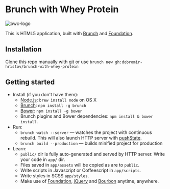# Brunch with Whey Protein
![bwc-logo](http://brunch.io/images/svg/brunch.svg)

This is HTML5 application, built with [Brunch](http://brunch.io) and [Foundation](http://foundation.zurb.com).

## Installation
Clone this repo manually with git or use `brunch new gh:dobromir-hristov/brunch-with-whey-protein`

## Getting started
* Install (if you don't have them):
    * [Node.js](http://nodejs.org): `brew install node` on OS X
    * [Brunch](http://brunch.io): `npm install -g brunch`
    * [Bower](http://bower.io): `npm install -g bower`
    * Brunch plugins and Bower dependencies: `npm install & bower install`.
* Run:
    * `brunch watch --server` — watches the project with continuous rebuild. This will also launch HTTP server with [pushState](https://developer.mozilla.org/en-US/docs/Web/Guide/API/DOM/Manipulating_the_browser_history).
    * `brunch build --production` — builds minified project for production
* Learn:
    * `public/` dir is fully auto-generated and served by HTTP server.  Write your code in `app/` dir.
    * Files saved in `app/assets` will be copied as are to `public`.
    * Write scripts in Javascript or Coffeescript in `app/scripts`.
    * Write styles in SCSS `app/styles`.
    * Make use of [Foundation](http://foundation.zurb.com), [jQuery](http://jquery.com) and [Bourbon](http://bourbon.io) anytime, anywhere.